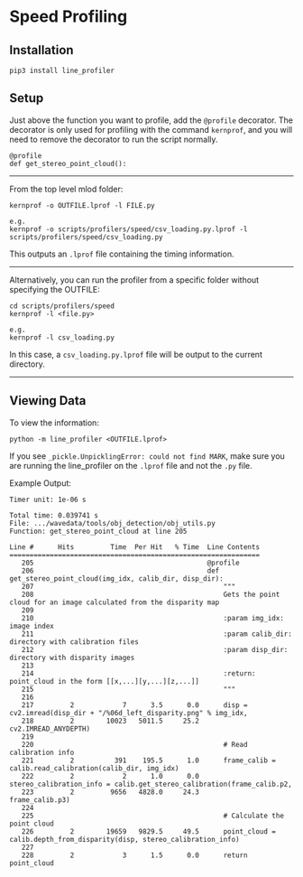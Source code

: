 # Speed Profiling

## Installation
`pip3 install line_profiler`

## Setup
Just above the function you want to profile, add the
`@profile` decorator. The decorator is only used for profiling with the command `kernprof`, and you will need to remove the decorator to run the script normally.
```
@profile
def get_stereo_point_cloud():
```

---
From the top level mlod folder:
```
kernprof -o OUTFILE.lprof -l FILE.py

e.g.
kernprof -o scripts/profilers/speed/csv_loading.py.lprof -l scripts/profilers/speed/csv_loading.py
```
This outputs an `.lprof` file containing the timing information.

---
Alternatively, you can run the profiler from a specific folder without specifying the OUTFILE:
```
cd scripts/profilers/speed
kernprof -l <file.py>

e.g.
kernprof -l csv_loading.py
```
In this case, a `csv_loading.py.lprof` file will be output to the current directory.

---
## Viewing Data
To view the information:
```
python -m line_profiler <OUTFILE.lprof>
```
If you see `_pickle.UnpicklingError: could not find MARK`, make sure you are running the line_profiler on the `.lprof` file and not the `.py` file.

Example Output:
```
Timer unit: 1e-06 s

Total time: 0.039741 s
File: .../wavedata/tools/obj_detection/obj_utils.py
Function: get_stereo_point_cloud at line 205

Line #      Hits         Time  Per Hit   % Time  Line Contents
==============================================================
   205                                           @profile
   206                                           def get_stereo_point_cloud(img_idx, calib_dir, disp_dir):
   207                                               """
   208                                               Gets the point cloud for an image calculated from the disparity map
   209
   210                                               :param img_idx: image index
   211                                               :param calib_dir: directory with calibration files
   212                                               :param disp_dir: directory with disparity images
   213
   214                                               :return: point_cloud in the form [[x,...][y,...][z,...]]
   215                                               """
   216
   217         2            7      3.5      0.0      disp = cv2.imread(disp_dir + "/%06d_left_disparity.png" % img_idx,
   218         2        10023   5011.5     25.2                        cv2.IMREAD_ANYDEPTH)
   219
   220                                               # Read calibration info
   221         2          391    195.5      1.0      frame_calib = calib.read_calibration(calib_dir, img_idx)
   222         2            2      1.0      0.0      stereo_calibration_info = calib.get_stereo_calibration(frame_calib.p2,
   223         2         9656   4828.0     24.3                                                             frame_calib.p3)
   224
   225                                               # Calculate the point cloud
   226         2        19659   9829.5     49.5      point_cloud = calib.depth_from_disparity(disp, stereo_calibration_info)
   227
   228         2            3      1.5      0.0      return point_cloud
```

